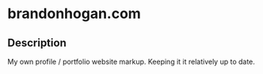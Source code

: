 #  brandonhogan.com  

## Description
My own profile / portfolio website markup. Keeping it it relatively up to date.
